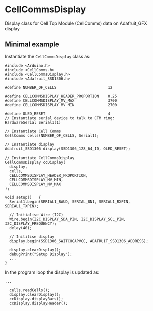 # CellCommsDisplay
Display class for Cell Top Module (CellComms) data on Adafruit_GFX display

## Minimal example
Instantiate the `CellCommsDisplay` class as:
```
#include <Arduino.h>
#include <CellComms.h>
#include <CellCommsDisplay.h>
#include <Adafruit_SSD1306.h>

#define NUMBER_OF_CELLS                       12

#define CELLCOMMSDISPLAY_HEADER_PROPORTION    0.25
#define CELLCOMMSDISPLAY_MV_MAX               3700
#define CELLCOMMSDISPLAY_MV_MIN               2700

#define OLED_RESET                            4
// Instantiate serial device to talk to CTM ring:
HardwareSerial Serial1(1)

// Instantiate Cell Comms
CellComms cells(NUMBER_OF_CELLS, Serial1);

// Instantiate display
Adafruit_SSD1306 display(SSD1306_128_64_ID, OLED_RESET);

// Instantiate CellCommsDisplay
CellCommsDisplay ccDisplay(
  display,
  cells,
  CELLCOMMSDISPLAY_HEADER_PROPORTION,
  CELLCOMMSDISPLAY_MV_MIN,
  CELLCOMMSDISPLAY_MV_MAX
);

void setup()   {
  Serial1.begin(SERIAL1_BAUD, SERIAL_8N1, SERIAL1_RXPIN, SERIAL1_TXPIN);

  // Initialise Wire (I2C)
  Wire.begin(I2C_DISPLAY_SDA_PIN, I2C_DISPLAY_SCL_PIN, I2C_DISPLAY_FREQUENCY);
  delay(40);

  // Initilise display
  display.begin(SSD1306_SWITCHCAPVCC, ADAFRUIT_SSD1306_ADDRESS);

  display.clearDisplay();
  debugPrint("Setup Display");
  ...
}
```

In the program loop the display is updated as:
```
...

  cells.readCells();
  display.clearDisplay();
  ccDisplay.displayBars();
  ccDisplay.displayHeader();
```
